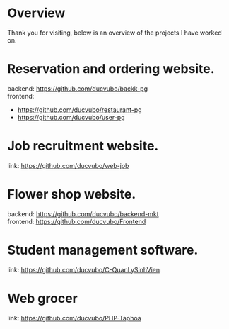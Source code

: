# Overview
Thank you for visiting, below is an overview of the projects I have worked on.

# Reservation and ordering website.
  backend: https://github.com/ducvubo/backk-pg  
  frontend:  
  - https://github.com/ducvubo/restaurant-pg  
  - https://github.com/ducvubo/user-pg  

# Job recruitment website.
  link: https://github.com/ducvubo/web-job

# Flower shop website.
  backend: https://github.com/ducvubo/backend-mkt  
  frontend: https://github.com/ducvubo/Frontend

# Student management software.
  link: https://github.com/ducvubo/C-QuanLySinhVien

# Web grocer
  link: https://github.com/ducvubo/PHP-Taphoa
